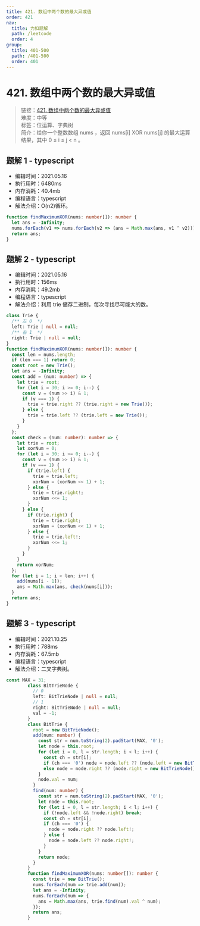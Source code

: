 ```yaml
---
title: 421. 数组中两个数的最大异或值
order: 421
nav:
  title: 力扣题解
  path: /leetcode
  order: 4
group:
  title: 401-500
  path: /401-500
  order: 401
---
```


# 421. 数组中两个数的最大异或值

> 链接：[421. 数组中两个数的最大异或值](https://leetcode-cn.com/problems/maximum-xor-of-two-numbers-in-an-array/)  
> 难度：中等  
> 标签：位运算、字典树  
> 简介：给你一个整数数组 nums ，返回 nums[i] XOR nums[j] 的最大运算结果，其中 0 ≤ i ≤ j < n 。

## 题解 1 - typescript

- 编辑时间：2021.05.16
- 执行用时：6480ms
- 内存消耗：40.4mb
- 编程语言：typescript
- 解法介绍：O(n2)循环。

```typescript
function findMaximumXOR(nums: number[]): number {
  let ans = -Infinity;
  nums.forEach(v1 => nums.forEach(v2 => (ans = Math.max(ans, v1 ^ v2))));
  return ans;
}
```

## 题解 2 - typescript

- 编辑时间：2021.05.16
- 执行用时：156ms
- 内存消耗：49.2mb
- 编程语言：typescript
- 解法介绍：利用 trie 储存二进制，每次寻找尽可能大的数。

```typescript
class Trie {
  /** 左 0  */
  left: Trie | null = null;
  /** 右 1  */
  right: Trie | null = null;
}
function findMaximumXOR(nums: number[]): number {
  const len = nums.length;
  if (len === 1) return 0;
  const root = new Trie();
  let ans = -Infinity;
  const add = (num: number) => {
    let trie = root;
    for (let i = 30; i >= 0; i--) {
      const v = (num >> i) & 1;
      if (v === 1) {
        trie = trie.right ?? (trie.right = new Trie());
      } else {
        trie = trie.left ?? (trie.left = new Trie());
      }
    }
  };
  const check = (num: number): number => {
    let trie = root;
    let xorNum = 0;
    for (let i = 30; i >= 0; i--) {
      const v = (num >> i) & 1;
      if (v === 1) {
        if (trie.left) {
          trie = trie.left;
          xorNum = (xorNum << 1) + 1;
        } else {
          trie = trie.right!;
          xorNum <<= 1;
        }
      } else {
        if (trie.right) {
          trie = trie.right;
          xorNum = (xorNum << 1) + 1;
        } else {
          trie = trie.left!;
          xorNum <<= 1;
        }
      }
    }
    return xorNum;
  };
  for (let i = 1; i < len; i++) {
    add(nums[i - 1]);
    ans = Math.max(ans, check(nums[i]));
  }
  return ans;
}
```
## 题解 3 - typescript
- 编辑时间：2021.10.25
- 执行用时：788ms
- 内存消耗：67.5mb
- 编程语言：typescript
- 解法介绍：二叉字典树。
```typescript
const MAX = 31;
        class BitTrieNode {
          // 0
          left: BitTrieNode | null = null;
          // 1
          right: BitTrieNode | null = null;
          val = -1;
        }
        class BitTrie {
          root = new BitTrieNode();
          add(num: number) {
            const str = num.toString(2).padStart(MAX, '0');
            let node = this.root;
            for (let i = 0, l = str.length; i < l; i++) {
              const ch = str[i];
              if (ch === '0') node = node.left ?? (node.left = new BitTrieNode());
              else node = node.right ?? (node.right = new BitTrieNode());
            }
            node.val = num;
          }
          find(num: number) {
            const str = num.toString(2).padStart(MAX, '0');
            let node = this.root;
            for (let i = 0, l = str.length; i < l; i++) {
              if (!node.left && !node.right) break;
              const ch = str[i];
              if (ch === '0') {
                node = node.right ?? node.left!;
              } else {
                node = node.left ?? node.right!;
              }
            }
            return node;
          }
        }
        function findMaximumXOR(nums: number[]): number {
          const trie = new BitTrie();
          nums.forEach(num => trie.add(num));
          let ans = -Infinity;
          nums.forEach(num => {
            ans = Math.max(ans, trie.find(num).val ^ num);
          });
          return ans;
        }
```
